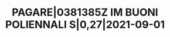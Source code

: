 ---
layout: asset
title: PAGARE|0381385Z IM BUONI POLIENNALI S|0,27|2021-09-01
isin: IT0004957897
---